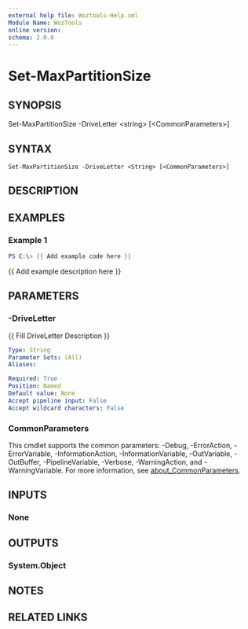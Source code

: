 ```yaml
---
external help file: Woztools-Help.xml
Module Name: WozTools
online version:
schema: 2.0.0
---
```


# Set-MaxPartitionSize

## SYNOPSIS
Set-MaxPartitionSize -DriveLetter \<string\> \[\<CommonParameters\>\]

## SYNTAX

```
Set-MaxPartitionSize -DriveLetter <String> [<CommonParameters>]
```

## DESCRIPTION

## EXAMPLES

### Example 1
```powershell
PS C:\> {{ Add example code here }}
```

{{ Add example description here }}

## PARAMETERS

### -DriveLetter
{{ Fill DriveLetter Description }}

```yaml
Type: String
Parameter Sets: (All)
Aliases:

Required: True
Position: Named
Default value: None
Accept pipeline input: False
Accept wildcard characters: False
```

### CommonParameters
This cmdlet supports the common parameters: -Debug, -ErrorAction, -ErrorVariable, -InformationAction, -InformationVariable, -OutVariable, -OutBuffer, -PipelineVariable, -Verbose, -WarningAction, and -WarningVariable. For more information, see [about_CommonParameters](http://go.microsoft.com/fwlink/?LinkID=113216).

## INPUTS

### None
## OUTPUTS

### System.Object
## NOTES

## RELATED LINKS
